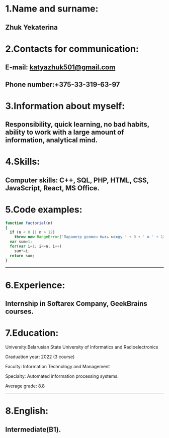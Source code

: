 # 1.Name and surname:

Zhuk Yekaterina
---
# 2.Contacts for communication:

E-mail: katyazhuk501@gmail.com
---
Phone number:+375-33-319-63-97
---
# 3.Information about myself:

Responsibility, quick learning, no bad habits, ability to work with a large amount of information, analytical mind.
---
# 4.Skills:

Computer skills: С++, SQL, PHP, HTML, CSS, JavaScript, React, MS Office.
---
# 5.Code examples:
```javascript
function factorial(n) 
{ 
  if (n < 0 || n > 12) 
    throw new RangeError('Параметр должен быть между ' + 0 + ' и ' + 12); 
  var sum=1; 
  for(var i=1; i<=n; i++) 
    sum*=i; 
  return sum; 
}
```
---
# 6.Experience:

Internship in Softarex Company, GeekBrains courses.
---
# 7.Education:

University:Belarusian State University of Informatics and Radioelectronics

Graduation year: 2022 (3 course)

Faculty: Information Technology and Management

Specialty: Automated information processing systems.

Average grade: 8.8

---
# 8.English:

Intermediate(B1).
---
